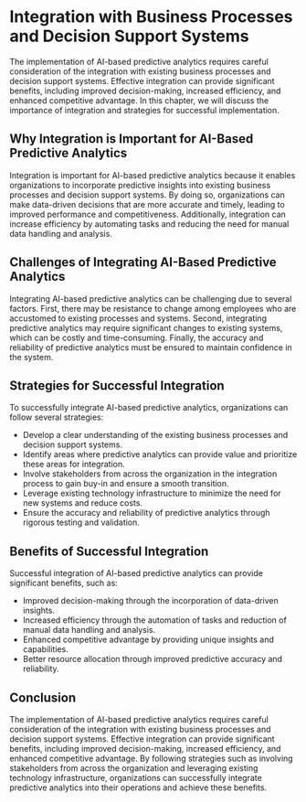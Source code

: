 Integration with Business Processes and Decision Support Systems
=================================================================================================================

The implementation of AI-based predictive analytics requires careful consideration of the integration with existing business processes and decision support systems. Effective integration can provide significant benefits, including improved decision-making, increased efficiency, and enhanced competitive advantage. In this chapter, we will discuss the importance of integration and strategies for successful implementation.

Why Integration is Important for AI-Based Predictive Analytics
--------------------------------------------------------------

Integration is important for AI-based predictive analytics because it enables organizations to incorporate predictive insights into existing business processes and decision support systems. By doing so, organizations can make data-driven decisions that are more accurate and timely, leading to improved performance and competitiveness. Additionally, integration can increase efficiency by automating tasks and reducing the need for manual data handling and analysis.

Challenges of Integrating AI-Based Predictive Analytics
-------------------------------------------------------

Integrating AI-based predictive analytics can be challenging due to several factors. First, there may be resistance to change among employees who are accustomed to existing processes and systems. Second, integrating predictive analytics may require significant changes to existing systems, which can be costly and time-consuming. Finally, the accuracy and reliability of predictive analytics must be ensured to maintain confidence in the system.

Strategies for Successful Integration
-------------------------------------

To successfully integrate AI-based predictive analytics, organizations can follow several strategies:

* Develop a clear understanding of the existing business processes and decision support systems.
* Identify areas where predictive analytics can provide value and prioritize these areas for integration.
* Involve stakeholders from across the organization in the integration process to gain buy-in and ensure a smooth transition.
* Leverage existing technology infrastructure to minimize the need for new systems and reduce costs.
* Ensure the accuracy and reliability of predictive analytics through rigorous testing and validation.

Benefits of Successful Integration
----------------------------------

Successful integration of AI-based predictive analytics can provide significant benefits, such as:

* Improved decision-making through the incorporation of data-driven insights.
* Increased efficiency through the automation of tasks and reduction of manual data handling and analysis.
* Enhanced competitive advantage by providing unique insights and capabilities.
* Better resource allocation through improved predictive accuracy and reliability.

Conclusion
----------

The implementation of AI-based predictive analytics requires careful consideration of the integration with existing business processes and decision support systems. Effective integration can provide significant benefits, including improved decision-making, increased efficiency, and enhanced competitive advantage. By following strategies such as involving stakeholders from across the organization and leveraging existing technology infrastructure, organizations can successfully integrate predictive analytics into their operations and achieve these benefits.
